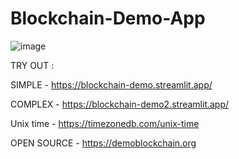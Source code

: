# Blockchain-Demo-App

![image](https://github.com/user-attachments/assets/e8c92099-d47c-4b8f-95d1-6786a3280d3e)




TRY OUT :

SIMPLE - https://blockchain-demo.streamlit.app/

COMPLEX - https://blockchain-demo2.streamlit.app/

Unix time - https://timezonedb.com/unix-time

OPEN SOURCE - https://demoblockchain.org


